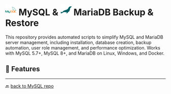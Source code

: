 # <img src="../../Assets/pics/icons8-mysql-48.svg" width="35"> MySQL & <img src="../../Assets/pics/icons8-mariadb-48.svg" width="35"> MariaDB Backup & Restore

This repository provides automated scripts to simplify MySQL and MariaDB server management, including installation, database creation, backup automation, user role management, and performance optimization. Works with MySQL 5.7+, MySQL 8+, and MariaDB on Linux, Windows, and Docker.

## 🚀 Features

---

🔙 [back to MySQL repo](../)
